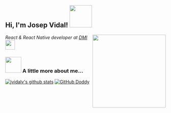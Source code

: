 <h2>Hi, I'm Josep Vidal! <img src="https://media.giphy.com/media/gmmdtnbcRdDMs/giphy.gif" width="70"></h2>
<img align='right' src="https://media.giphy.com/media/M9gbBd9nbDrOTu1Mqx/giphy.gif" width="230">
<p><em>React & React Native developer at <a href="https://dminc.com/">DMI</a><img src="https://media.giphy.com/media/WUlplcMpOCEmTGBtBW/giphy.gif" width="30"> 
</em></p>

### <img src="https://media.giphy.com/media/L12CyKeFwRwp4dphvt/giphy.gif" width="50"> A little more about me...  

[![jvidalv's github stats](https://github-readme-stats.vercel.app/api?username=jvidalv "![jvidalv's github stats")](https://github.com/jvidalv/github-readme-stats)
[![GitHub Doddy](https://img.shields.io/github/followers/jvidalv?label=follow&style=social)](https://github.com/jvidalv)

